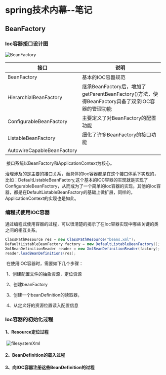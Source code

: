 

# spring技术内幕--笔记

## BeanFactory

### Ioc容器接口设计图

![BeanFactory](G:\md笔记\img\BeanFactory.png)

| 接口                       | 说明                                                         |
| -------------------------- | ------------------------------------------------------------ |
| BeanFactory                | 基本的IOC容器规范                                            |
| HierarchialBeanFactory     | 继承BeanFactory后，增加了getParentBeanFactory()方法，使得BeanFactory具备了双亲IOC容器的管理功能 |
| ConfigurableBeanFactory    | 主要定义了对BeanFactory的配置功能                            |
| ListableBeanFactory        | 细化了许多BeanFactory的接口功能                              |
| AutowireCapableBeanFactory |                                                              |

​	接口系统以BeanFactory和ApplicationContext为核心。

​	治理涉及的是主要的接口关系，而具体的Ioc容器都是在这个接口体系下实现的，比如：DefaultListableBeanFactory,这个基本的IOC容器的实现就是实现了ConfigurableBeanFactory，从而成为了一个简单的Ioc容器的实现。其他的Ioc容器，都是在DefaultListableBeanFactory的基础上做扩展，同样的，ApplicationContext的实现也是如此。

### 编程式使用IOC容器

​	通过编程式使用容器的过程，可以很清楚的揭示了在Ioc容器实现中哪些关键的类之间的相互关系。

```java
ClassPathResource res = new ClassPathResource("beans.xml");
DefaultListableBeanFactory factory = new DefaultListableBeanFactory();
XmlBeanDefinitionReader reader = new XmlBeanDefinitionReader(factory);
reader.loadBeanDefinitions(res);
```

​	在使用IOC容器时，需要如下几个步骤：

​	1、创建配置文件的抽象资源，定位资源

​	2、创建beanFactory

​	3、创建一个beanDefinition的读取器，

​	4、从定义好的资源位置读入配置信息

### Ioc容器的初始化过程

#### 1、Resource定位过程

​	![filesystemXml](G:\md笔记\img\filesystemXml.png)





#### 2、BeanDefinition的载入过程

#### 3、向IOC容器注册这些BeanDefinition的过程































